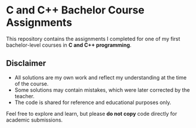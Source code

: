 # C and C++ Bachelor Course Assignments

This repository contains the assignments I completed for one of my first bachelor-level courses in **C and C++ programming**.

## Disclaimer

- All solutions are my own work and reflect my understanding at the time of the course.
- Some solutions may contain mistakes, which were later corrected by the teacher.
- The code is shared for reference and educational purposes only.

Feel free to explore and learn, but please **do not copy** code directly for academic submissions.
